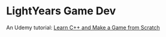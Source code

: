 # LightYears Game Dev
An Udemy tutorial: [Learn C++ and Make a Game from Scratch](https://www.udemy.com/course/complete-game-development-series-04-making-a-game-with-c/?couponCode=KEEPLEARNING)

